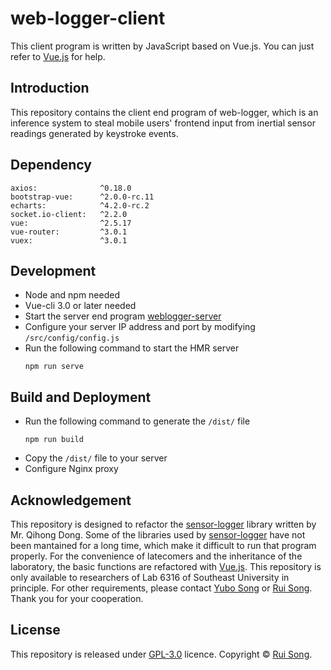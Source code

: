 # web-logger-client

This client program is written by JavaScript based on Vue.js. You can just refer to [Vue.js](https://vuejs.org/) for help.

## Introduction

This repository contains the client end program of web-logger, which is an inference system to steal mobile users' frontend input from inertial sensor readings generated by keystroke events.

## Dependency

```
axios:              ^0.18.0
bootstrap-vue:      ^2.0.0-rc.11
echarts:            ^4.2.0-rc.2
socket.io-client:   ^2.2.0
vue:                ^2.5.17
vue-router:         ^3.0.1
vuex:               ^3.0.1
```

## Development
- Node and npm needed
- Vue-cli 3.0 or later needed
- Start the server end program [weblogger-server](https://github.com/wurahara/weblogger-server)
- Configure your server IP address and port by modifying `/src/config/config.js`
- Run the following command to start the HMR server
    ```
    npm run serve
    ```

## Build and Deployment

- Run the following command to generate the `/dist/` file
    ```
    npm run build
    ```
- Copy the `/dist/` file to your server
- Configure Nginx proxy

## Acknowledgement

This repository is designed to refactor the [sensor-logger](https://github.com/qhdong/sensor-logger) library written by Mr. Qihong Dong. Some of the libraries used by [sensor-logger](https://github.com/qhdong/sensor-logger) have not been mantained for a long time, which make it difficult to run that program properly. For the convenience of latecomers and the inheritance of the laboratory, the basic functions are refactored with [Vue.js](https://vuejs.org/). This repository is only available to researchers of Lab 6316 of Southeast University in principle. For other requirements, please contact [Yubo Song](mailto:songyubo@seu.edu.cn) or [Rui Song](mailto:songrui@seu.edu.cn). Thank you for your cooperation.

## License

This repository is released under [GPL-3.0](https://github.com/wurahara/weblogger-client/blob/master/LICENSE) licence.
Copyright © [Rui Song](https://github.com/wurahara).
